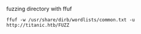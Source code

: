 fuzzing directory with ffuf
```
ffuf -w /usr/share/dirb/wordlists/common.txt -u http://titanic.htb/FUZZ
```